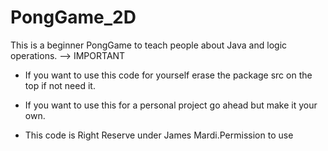 # PongGame_2D
This is a beginner PongGame to teach people about Java and logic operations. 
--> IMPORTANT 

* If you want to use this code for yourself erase the package src on the top if not need it.
* If you want to use this for a personal project go ahead but make it your own.

*  This code is Right Reserve under James Mardi.Permission to use 
